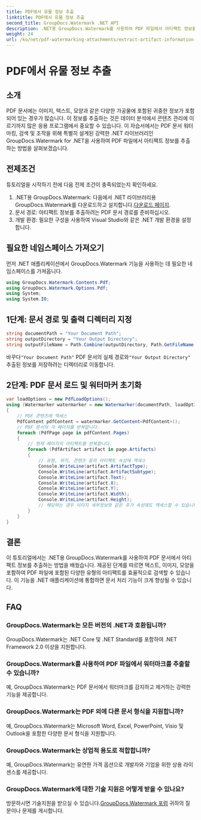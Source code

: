 ```yaml
---
title: PDF에서 유물 정보 추출
linktitle: PDF에서 유물 정보 추출
second_title: GroupDocs.Watermark .NET API
description: .NET용 GroupDocs.Watermark를 사용하여 PDF 파일에서 아티팩트 정보를 추출하는 방법을 알아보세요. 문서 처리 능력을 향상시켜 보세요.
weight: 24
url: /ko/net/pdf-watermarking-attachments/extract-artifact-information-pdf/
---
```


# PDF에서 유물 정보 추출

## 소개
PDF 문서에는 이미지, 텍스트, 모양과 같은 다양한 가공물에 포함된 귀중한 정보가 포함되어 있는 경우가 많습니다. 이 정보를 추출하는 것은 데이터 분석에서 콘텐츠 관리에 이르기까지 많은 응용 프로그램에서 중요할 수 있습니다. 이 자습서에서는 PDF 문서 워터마킹, 검색 및 조작을 위해 특별히 설계된 강력한 .NET 라이브러리인 GroupDocs.Watermark for .NET을 사용하여 PDF 파일에서 아티팩트 정보를 추출하는 방법을 살펴보겠습니다.
## 전제조건
튜토리얼을 시작하기 전에 다음 전제 조건이 충족되었는지 확인하세요.
1.  .NET용 GroupDocs.Watermark: 다음에서 .NET 라이브러리용 GroupDocs.Watermark를 다운로드하고 설치합니다.[다운로드 페이지](https://releases.groupdocs.com/Watermark/net/).
2. 문서 경로: 아티팩트 정보를 추출하려는 PDF 문서 경로를 준비하십시오.
3. 개발 환경: 필요한 구성을 사용하여 Visual Studio와 같은 .NET 개발 환경을 설정합니다.

## 필요한 네임스페이스 가져오기
먼저 .NET 애플리케이션에서 GroupDocs.Watermark 기능을 사용하는 데 필요한 네임스페이스를 가져옵니다.
```csharp
using GroupDocs.Watermark.Contents.Pdf;
using GroupDocs.Watermark.Options.Pdf;
using System;
using System.IO;
```
## 1단계: 문서 경로 및 출력 디렉터리 지정
```csharp
string documentPath = "Your Document Path";
string outputDirectory = "Your Output Directory";
string outputFileName = Path.Combine(outputDirectory, Path.GetFileName(documentPath));
```
 바꾸다`"Your Document Path"` PDF 문서의 실제 경로와`"Your Output Directory"` 추출된 정보를 저장하려는 디렉터리로 이동합니다.
## 2단계: PDF 문서 로드 및 워터마커 초기화
```csharp
var loadOptions = new PdfLoadOptions();
using (Watermarker watermarker = new Watermarker(documentPath, loadOptions))
{
    // PDF 콘텐츠에 액세스
    PdfContent pdfContent = watermarker.GetContent<PdfContent>();
    // PDF 문서의 각 페이지를 반복합니다.
    foreach (PdfPage page in pdfContent.Pages)
    {
        // 현재 페이지의 아티팩트를 반복합니다.
        foreach (PdfArtifact artifact in page.Artifacts)
        {
            // 유형, 위치, 콘텐츠 등의 아티팩트 속성에 액세스
            Console.WriteLine(artifact.ArtifactType);
            Console.WriteLine(artifact.ArtifactSubtype);
            Console.WriteLine(artifact.Text);
            Console.WriteLine(artifact.X);
            Console.WriteLine(artifact.Y);
            Console.WriteLine(artifact.Width);
            Console.WriteLine(artifact.Height);
            // 해당하는 경우 이미지 세부정보와 같은 추가 속성에도 액세스할 수 있습니다.
        }
    }
}
```

## 결론
이 튜토리얼에서는 .NET용 GroupDocs.Watermark를 사용하여 PDF 문서에서 아티팩트 정보를 추출하는 방법을 배웠습니다. 제공된 단계를 따르면 텍스트, 이미지, 모양을 포함하여 PDF 파일에 포함된 다양한 유형의 아티팩트를 효율적으로 검색할 수 있습니다. 이 기능을 .NET 애플리케이션에 통합하면 문서 처리 기능이 크게 향상될 수 있습니다.
## FAQ
### GroupDocs.Watermark는 모든 버전의 .NET과 호환됩니까?
GroupDocs.Watermark는 .NET Core 및 .NET Standard를 포함하여 .NET Framework 2.0 이상을 지원합니다.
### GroupDocs.Watermark를 사용하여 PDF 파일에서 워터마크를 추출할 수 있습니까?
예, GroupDocs.Watermark는 PDF 문서에서 워터마크를 감지하고 제거하는 강력한 기능을 제공합니다.
### GroupDocs.Watermark는 PDF 외에 다른 문서 형식을 지원합니까?
예, GroupDocs.Watermark는 Microsoft Word, Excel, PowerPoint, Visio 및 Outlook을 포함한 다양한 문서 형식을 지원합니다.
### GroupDocs.Watermark는 상업적 용도로 적합합니까?
예, GroupDocs.Watermark는 유연한 가격 옵션으로 개발자와 기업을 위한 상용 라이센스를 제공합니다.
### GroupDocs.Watermark에 대한 기술 지원은 어떻게 받을 수 있나요?
 방문하시면 기술지원을 받으실 수 있습니다.[GroupDocs.Watermark 포럼](https://forum.groupdocs.com/c/watermark/19) 귀하의 질문이나 문제를 게시합니다.